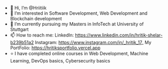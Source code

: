 - 👋 Hi, I’m @Hriitiik
- 👀 I’m interested in Software Development, Web Development and Blockchain development
- 🌱 I’m currently pursuing my Masters in InfoTech at University of Stuttgart
- 📫 How to reach me: 
      LinkedIn: https://www.linkedin.com/in/hritik-shelar-b239b51a2
      Instagram: https://www.instagram.com/in/_hritik_17_
      My PortFolio: https://hritiksportfolio.vercel.app
- ⭐ I have completed online courses in Web Development, Machine Learning, DevOps basics, Cybersecurity basics




<!---
NiGhtKinG17/NiGhtKinG17 is a ✨ special ✨ repository because its `README.md` (this file) appears on your GitHub profile.
You can click the Preview link to take a look at your changes.
--->
